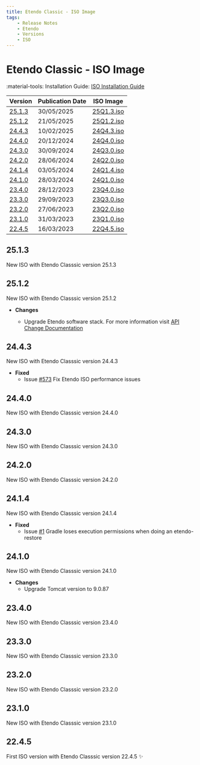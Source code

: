 ```yaml
---
title: Etendo Classic - ISO Image
tags:
    - Release Notes
    - Etendo
    - Versions
    - ISO
---
```


# Etendo Classic - ISO Image

:material-tools: Installation Guide: [ISO Installation Guide](../../../getting-started/installation.md#steps-to-install-the-iso-with-internet-connection)

| Version | Publication Date | ISO Image |
| --- | --- | --- |
| [25.1.3](#2513) | 30/05/2025 | [25Q1.3.iso](https://etendo-appliances.s3.eu-west-1.amazonaws.com/etendo/iso/etendo-25Q1.3.iso) |
| [25.1.2](#2512) | 21/05/2025 | [25Q1.2.iso](https://etendo-appliances.s3.eu-west-1.amazonaws.com/etendo/iso/etendo-25Q1.2.iso) |
| [24.4.3](#2443) | 10/02/2025 | [24Q4.3.iso](https://etendo-appliances.s3.eu-west-1.amazonaws.com/etendo/iso/etendo-24Q4.3.iso) |
| [24.4.0](#2440) | 20/12/2024 | [24Q4.0.iso](https://etendo-appliances.s3.eu-west-1.amazonaws.com/etendo/iso/etendo-24Q4.0.iso) |
| [24.3.0](#2430) | 30/09/2024 | [24Q3.0.iso](https://etendo-appliances.s3.eu-west-1.amazonaws.com/etendo/iso/etendo-24Q3.0.iso) |
| [24.2.0](#2420) | 28/06/2024 | [24Q2.0.iso](https://etendo-appliances.s3.eu-west-1.amazonaws.com/etendo/iso/etendo-24Q2.0.iso) |
| [24.1.4](#2414) | 03/05/2024 | [24Q1.4.iso](https://etendo-appliances.s3.eu-west-1.amazonaws.com/etendo/iso/etendo-24Q1.4.iso) |
| [24.1.0](#2410) | 28/03/2024 | [24Q1.0.iso](https://etendo-appliances.s3.eu-west-1.amazonaws.com/etendo/iso/etendo-24Q1.0.iso) |
| [23.4.0](#2340) | 28/12/2023 | [23Q4.0.iso](https://etendo-appliances.s3.eu-west-1.amazonaws.com/etendo/iso/etendo-23Q4.0.iso) |
| [23.3.0](#2330) | 29/09/2023 | [23Q3.0.iso](https://etendo-appliances.s3.eu-west-1.amazonaws.com/etendo/iso/etendo-23Q3.0.iso) |
| [23.2.0](#2320) | 27/06/2023 | [23Q2.0.iso](https://etendo-appliances.s3.eu-west-1.amazonaws.com/etendo/iso/etendo-23Q2.0.iso) |
| [23.1.0](#2310) | 31/03/2023 | [23Q1.0.iso](https://etendo-appliances.s3.eu-west-1.amazonaws.com/etendo/iso/etendo-23Q1.3.iso) |
| [22.4.5](#2245) | 16/03/2023 | [22Q4.5.iso](https://etendo-appliances.s3.eu-west-1.amazonaws.com/etendo/iso/etendo-22Q4-5.iso) |

## 25.1.3
New ISO with Etendo Classsic version 25.1.3

## 25.1.2
New ISO with Etendo Classsic version 25.1.2
- **Changes**

    - Upgrade Etendo software stack. For more information visit [API Change Documentation](../../../developer-guide/etendo-classic/developer-changelog/apichanges.md)


## 24.4.3
New ISO with Etendo Classsic version 24.4.3

- **Fixed**
    - Issue [#573](https://github.com/etendosoftware/etendo_core/issues/573) Fix Etendo ISO performance issues

## 24.4.0
New ISO with Etendo Classsic version 24.4.0

## 24.3.0
New ISO with Etendo Classsic version 24.3.0

## 24.2.0
New ISO with Etendo Classsic version 24.2.0

## 24.1.4
New ISO with Etendo Classsic version 24.1.4

- **Fixed**
    - Issue [#1](https://github.com/etendosoftware/etendo_backups_script/issues/1) Gradle loses execution permissions when doing an etendo-restore

## 24.1.0
New ISO with Etendo Classsic version 24.1.0

- **Changes**
    - Upgrade Tomcat version to 9.0.87

## 23.4.0
New ISO with Etendo Classsic version 23.4.0

## 23.3.0
New ISO with Etendo Classsic version 23.3.0

## 23.2.0
New ISO with Etendo Classsic version 23.2.0

## 23.1.0
New ISO with Etendo Classsic version 23.1.0

## 22.4.5
First ISO version with Etendo Classsic version 22.4.5 :sparkles: